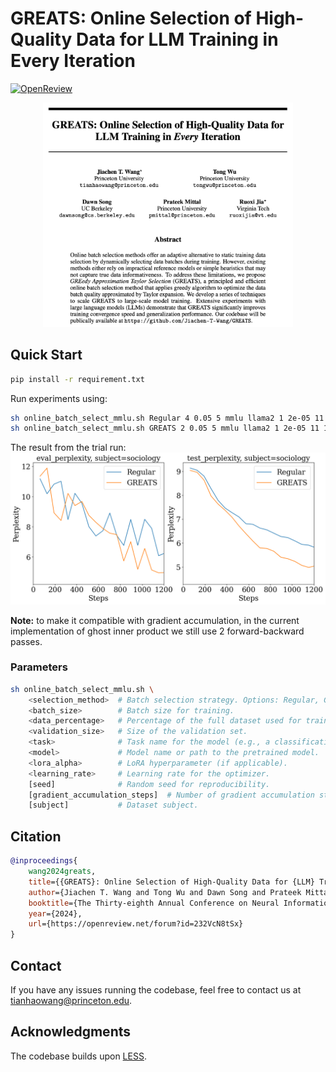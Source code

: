 # GREATS: Online Selection of High-Quality Data for LLM Training in Every Iteration

[![OpenReview](https://img.shields.io/badge/OpenReview-b31b1b.svg)](https://openreview.net/pdf?id=232VcN8tSx)

<div style="text-align: center;">
    <img src="./abstract.png" alt="abs" width="400px">
</div>



## Quick Start

```bash
pip install -r requirement.txt
```

Run experiments using:
```bash
sh online_batch_select_mmlu.sh Regular 4 0.05 5 mmlu llama2 1 2e-05 11 1 sociology
sh online_batch_select_mmlu.sh GREATS 2 0.05 5 mmlu llama2 1 2e-05 11 1 sociology
```

The result from the trial run:
![TrialRun](./trialrun.png)

**Note:** to make it compatible with gradient accumulation, in the current implementation of ghost inner product we still use 2 forward-backward passes. 


### Parameters

```bash
sh online_batch_select_mmlu.sh \
    <selection_method>  # Batch selection strategy. Options: Regular, GREATS, GradNorm, MaxLoss, RHO-Loss, SBERT.
    <batch_size>        # Batch size for training. 
    <data_percentage>   # Percentage of the full dataset used for training (for faster test). 
    <validation_size>   # Size of the validation set. 
    <task>              # Task name for the model (e.g., a classification or QA task).
    <model>             # Model name or path to the pretrained model.
    <lora_alpha>        # LoRA hyperparameter (if applicable).
    <learning_rate>     # Learning rate for the optimizer.
    [seed]              # Random seed for reproducibility.
    [gradient_accumulation_steps]  # Number of gradient accumulation steps.
    [subject]           # Dataset subject.
```

## Citation

```bibtex
@inproceedings{
    wang2024greats,
    title={{GREATS}: Online Selection of High-Quality Data for {LLM} Training in Every Iteration},
    author={Jiachen T. Wang and Tong Wu and Dawn Song and Prateek Mittal and Ruoxi Jia},
    booktitle={The Thirty-eighth Annual Conference on Neural Information Processing Systems},
    year={2024},
    url={https://openreview.net/forum?id=232VcN8tSx}
}
```

## Contact
If you have any issues running the codebase, feel free to contact us at tianhaowang@princeton.edu. 

## Acknowledgments

The codebase builds upon [LESS](https://github.com/princeton-nlp/LESS). 